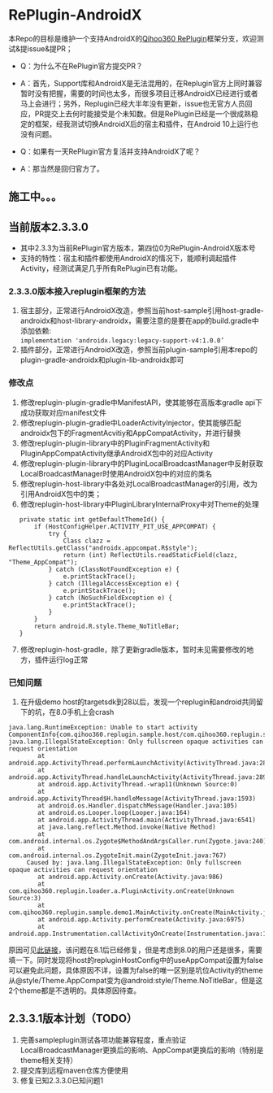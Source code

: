 # RePlugin-AndroidX
本Repo的目标是维护一个支持AndroidX的[Qihoo360 RePlugin](https://github.com/Qihoo360/RePlugin)框架分支，欢迎测试&提issue&提PR；

+ Q：为什么不在RePlugin官方提交PR？
+ A：首先，Support库和AndroidX是无法混用的，在Replugin官方上同时兼容暂时没有把握，需要的时间也太多，而很多项目迁移AndroidX已经进行或者马上会进行；另外，Replugin已经大半年没有更新，issue也无官方人员回应，PR提交上去何时能接受是个未知数。但是RePlugin已经是一个很成熟稳定的框架，经我测试切换AndroidX后的宿主和插件，在Android 10上运行也没有问题。

+ Q：如果有一天RePlugin官方复活并支持AndroidX了呢？
+ A：那当然是回归官方了。

## 施工中。。。
## 当前版本2.3.3.0
+ 其中2.3.3为当前RePlugin官方版本，第四位0为RePlugin-AndroidX版本号
+ 支持的特性：宿主和插件都使用AndroidX的情况下，能顺利调起插件Activity，经测试满足几乎所有RePlugin已有功能。
### 2.3.3.0版本接入replugin框架的方法
1. 宿主部分，正常进行AndroidX改造，参照当前host-sample引用host-gradle-androidx和host-library-androidx，需要注意的是要在app的build.gradle中添加依赖:  
```implementation 'androidx.legacy:legacy-support-v4:1.0.0’```
2. 插件部分，正常进行AndroidX改造，参照当前plugin-sample引用本repo的plugin-gradle-androidx和plugin-lib-androidx即可
### 修改点
1. 修改replugin-plugin-gradle中ManifestAPI，使其能够在高版本gradle api下成功获取对应manifest文件
2. 修改replugin-plugin-gradle中LoaderActivityInjector，使其能够匹配androidx包下的FragmentAcvitiy和AppCompatActivity，并进行替换
3. 修改replugin-plugin-library中的PluginFragmentActivity和PluginAppCompatActivity继承AndroidX包中的对应Activity
4. 修改replugin-plugin-library中的PluginLocalBroadcastManager中反射获取LocalBroadcastManager时使用AndroidX包中的对应的类名
5. 修改replugin-host-library中各处对LocalBroadcastManager的引用，改为引用AndroidX包中的类；
6. 修改replugin-host-library中PluginLibraryInternalProxy中对Theme的处理
 ```
    private static int getDefaultThemeId() {
        if (HostConfigHelper.ACTIVITY_PIT_USE_APPCOMPAT) {
            try {
                Class clazz = ReflectUtils.getClass("androidx.appcompat.R$style");
                return (int) ReflectUtils.readStaticField(clazz, "Theme_AppCompat");
            } catch (ClassNotFoundException e) {
                e.printStackTrace();
            } catch (IllegalAccessException e) {
                e.printStackTrace();
            } catch (NoSuchFieldException e) {
                e.printStackTrace();
            }
        }
        return android.R.style.Theme_NoTitleBar;
    }
```
7. 修改replugin-host-gradle，除了更新gradle版本，暂时未见需要修改的地方，插件运行log正常
### 已知问题
1. 在升级demo host的targetsdk到28以后，发现一个replugin和android共同留下的坑，在8.0手机上会crash
```
java.lang.RuntimeException: Unable to start activity ComponentInfo{com.qihoo360.replugin.sample.host/com.qihoo360.replugin.sample.host.loader.a.ActivityN1NRNTS0}: java.lang.IllegalStateException: Only fullscreen opaque activities can request orientation
        at android.app.ActivityThread.performLaunchActivity(ActivityThread.java:2817)
        at android.app.ActivityThread.handleLaunchActivity(ActivityThread.java:2892)
        at android.app.ActivityThread.-wrap11(Unknown Source:0)
        at android.app.ActivityThread$H.handleMessage(ActivityThread.java:1593)
        at android.os.Handler.dispatchMessage(Handler.java:105)
        at android.os.Looper.loop(Looper.java:164)
        at android.app.ActivityThread.main(ActivityThread.java:6541)
        at java.lang.reflect.Method.invoke(Native Method)
        at com.android.internal.os.Zygote$MethodAndArgsCaller.run(Zygote.java:240)
        at com.android.internal.os.ZygoteInit.main(ZygoteInit.java:767)
     Caused by: java.lang.IllegalStateException: Only fullscreen opaque activities can request orientation
        at android.app.Activity.onCreate(Activity.java:986)
        at com.qihoo360.replugin.loader.a.PluginActivity.onCreate(Unknown Source:3)
        at com.qihoo360.replugin.sample.demo1.MainActivity.onCreate(MainActivity.java:76)
        at android.app.Activity.performCreate(Activity.java:6975)
        at android.app.Instrumentation.callActivityOnCreate(Instrumentation.java:1213)
```
原因可见[此链接](https://zhuanlan.zhihu.com/p/32190223)，该问题在8.1后已经修复，但是考虑到8.0的用户还是很多，需要填一下。同时发现将host的repluginHostConfig中的useAppCompat设置为false可以避免此问题，具体原因不详，设置为false的唯一区别是坑位Activity的theme从@style/Theme.AppCompat变为@android:style/Theme.NoTitleBar，但是这2个theme都是不透明的。具体原因待查。

## 2.3.3.1版本计划（TODO）
1. 完善sampleplugin测试各项功能兼容程度，重点验证LocalBroadcastManager更换后的影响、AppCompat更换后的影响（特别是theme相关支持）
2. 提交库到远程maven仓库方便使用
3. 修复已知2.3.3.0已知问题1
